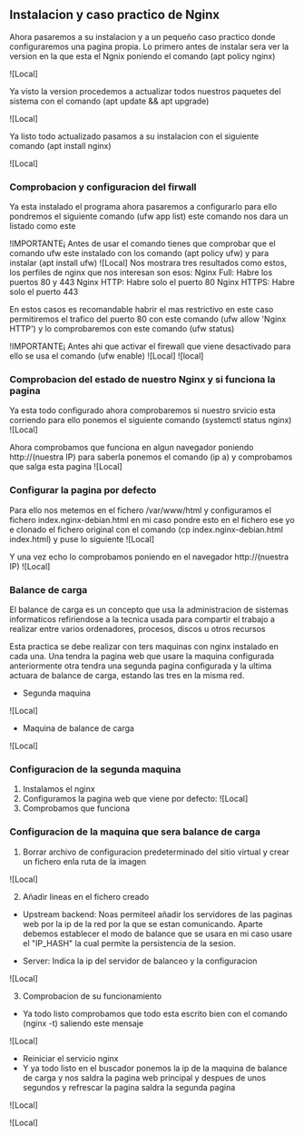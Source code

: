 ## Instalacion y caso practico de Nginx
Ahora pasaremos a su instalacion y a un pequeño caso practico donde configuraremos una pagina propia. Lo primero antes de instalar sera ver la version en la que esta el Ngnix poniendo el comando (apt policy nginx)

![Local]

Ya visto la version procedemos a actualizar todos nuestros paquetes del sistema con el comando (apt update && apt upgrade)

![Local]

Ya listo todo actualizado pasamos a su instalacion con el siguiente comando (apt install nginx)

![Local]

### Comprobacion y configuracion del firwall
Ya esta instalado el programa ahora pasaremos a configurarlo para ello pondremos el siguiente comando (ufw app list) este comando nos dara un listado como este 

!IMPORTANTE¡ Antes de usar el comando tienes que comprobar que el comando ufw este instalado con los comando (apt policy ufw) y para instalar (apt install ufw) 
![Local]
Nos mostrara tres resultados como estos, los perfiles de nginx que nos interesan son esos:
Nginx Full: Habre los puertos 80 y 443
Nginx HTTP: Habre solo el puerto 80
Nginx HTTPS: Habre solo el puerto 443

En estos casos es recomandable habrir el mas restrictivo en este caso permitiremos el trafico del puerto 80 con este comando (ufw allow 'Nginx HTTP') y lo comprobaremos con este comando (ufw status)

!IMPORTANTE¡ Antes ahi que activar el firewall que viene desactivado para ello se usa el comando (ufw enable)
![Local]
![local]

### Comprobacion del estado de nuestro Nginx y si funciona la pagina 
Ya esta todo configurado ahora comprobaremos si nuestro srvicio esta corriendo para ello ponemos el siguiente comando (systemctl status nginx)
![Local]

Ahora comprobamos que funciona en algun navegador poniendo http://(nuestra IP) para saberla ponemos el comando (ip a) y comprobamos que salga esta pagina
![Local]

### Configurar la pagina por defecto
Para ello nos metemos en el fichero /var/www/html y configuramos el fichero index.nginx-debian.html en mi caso pondre esto en el fichero ese yo e clonado el fichero original con el comando (cp index.nginx-debian.html index.html) y puse lo siguiente
![Local]

Y una vez echo lo comprobamos poniendo en el navegador http://(nuestra IP) 
![Local] 
### Balance de carga
El balance de carga es un concepto que usa la administracion de sistemas informaticos refiriendose a la tecnica usada para compartir el trabajo a realizar entre varios ordenadores, procesos, discos u otros recursos

Esta practica se debe realizar con ters maquinas con nginx instalado en cada una. Una tendra la pagina web que usare la maquina configurada anteriormente otra tendra una segunda pagina configurada y la ultima actuara de balance de carga, estando las tres en la misma red.

- Segunda maquina

![Local]

- Maquina de balance de carga

![Local]

### Configuracion de la segunda maquina
1. Instalamos el nginx 
2. Configuramos la pagina web que viene por defecto:
![Local]
3. Comprobamos que funciona

### Configuracion de la maquina que sera balance de carga
1. Borrar archivo de configuracion predeterminado del sitio virtual y crear un fichero enla ruta de la imagen

![Local]

2. Añadir lineas en el fichero creado
- Upstream backend: Noas permiteel añadir los servidores de las paginas web por la ip de la red por la que se estan comunicando. Aparte debemos establecer el modo de balance que se usara en mi caso usare el "IP_HASH" la cual permite la persistencia de la sesion.

- Server: Indica la ip del servidor de balanceo y la configuracion 

![Local]

3. Comprobacion de su funcionamiento 
- Ya todo listo comprobamos que todo esta escrito bien con el comando (nginx -t) saliendo este mensaje 

![Local]

- Reiniciar el servicio nginx
- Y ya todo listo en el buscador ponemos la ip de la maquina de balance de carga y nos saldra la pagina web principal y despues de unos segundos y refrescar la pagina saldra la segunda pagina

![Local]

![Local]